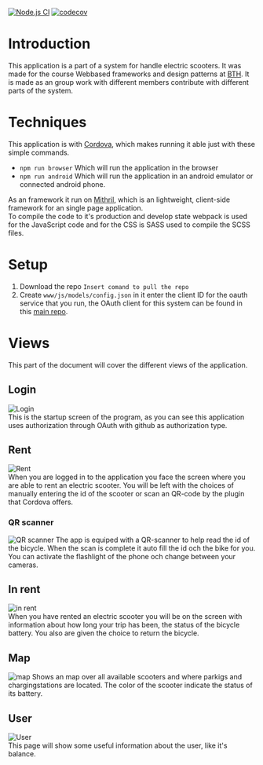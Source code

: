 [![Node.js CI](https://github.com/jeso20BTH/pattern-user-app/actions/workflows/testing.yml/badge.svg)](https://github.com/jeso20BTH/pattern-user-app/actions/workflows/testing.yml)
[![codecov](https://codecov.io/gh/jeso20BTH/pattern-user-app/branch/main/graph/badge.svg?token=CP23P4OIEI)](https://codecov.io/gh/jeso20BTH/pattern-user-app)

# Introduction
This application is a part of a system for handle electric scooters. It was made for the course Webbased frameworks and design patterns at [BTH](https://www.bth.se/). It is made as an group work with different members contribute with different parts of the system.

# Techniques
This application is with [Cordova](https://cordova.apache.org/), which makes running it able just with these simple commands.
- ```npm run browser``` Which will run the application in the browser
- ```npm run android``` Which will run the application in an android emulator or connected android phone.

As an framework it run on [Mithril](https://mithril.js.org/), which is an lightweight, client-side framework for an single page application.   
To compile the code to it's production and develop state webpack is used for the JavaScript code and for the CSS is SASS used to compile the SCSS files.

# Setup
1. Download the repo ```Insert comand to pull the repo```
2. Create ```www/js/models/config.json``` in it enter the client ID for the oauth service that you run, the OAuth client for this system can be found in this [main repo](https://github.com/jeso20BTH/Electric-Scooter-BTH-Pattern-Group-13).

# Views
This part of the document will cover the different views of the application.

## Login
![Login](https://raw.githubusercontent.com/jeso20BTH/pattern-user-app/main/git_images/login.png?raw=true)   
This is the startup screen of the program, as you can see this application uses authorization through OAuth with github as authorization type.

## Rent
![Rent](https://raw.githubusercontent.com/jeso20BTH/pattern-user-app/main/git_images/rent_screen.png?raw=true)   
When you are logged in to the application you face the screen where you are able to rent an electric scooter. You will be left with the choices of manually entering the id of the scooter or scan an QR-code by the plugin that Cordova offers.

### QR scanner
![QR scanner](https://raw.githubusercontent.com/jeso20BTH/pattern-user-app/main/git_images/qr_scanner.jpg?raw=true)
The app is equiped with a QR-scanner to help read the id of the bicycle. When the scan is complete it auto fill the id och the bike for you. You can activate the flashlight of the phone och change between your cameras.

## In rent
![in rent](https://raw.githubusercontent.com/jeso20BTH/pattern-user-app/main/git_images/in_rent.png?raw=true)   
When you have rented an electric scooter you will be on the screen with information about how long your trip has been, the status of the bicycle battery. You also are given the choice to return the bicycle.

## Map
![map](https://raw.githubusercontent.com/jeso20BTH/pattern-user-app/main/git_images/map.png?raw=true)
Shows an map over all available scooters and where parkigs and chargingstations are located. The color of the scooter indicate the status of its battery.

## User
![User](https://raw.githubusercontent.com/jeso20BTH/pattern-user-app/main/git_images/user_page.png?raw=true)   
This page will show some useful information about the user, like it's balance.
